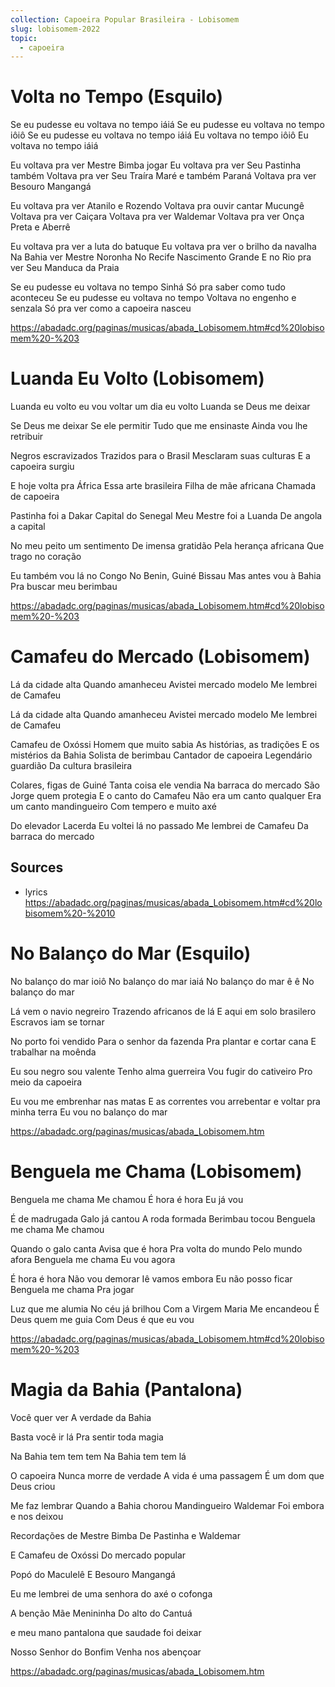 ```yaml
---
collection: Capoeira Popular Brasileira - Lobisomem
slug: lobisomem-2022
topic:
  - capoeira
---
```

# Volta no Tempo (Esquilo)
 
Se eu pudesse eu voltava no tempo iáiá
Se eu pudesse eu voltava no tempo iôiô
Se eu pudesse eu voltava no tempo iáiá
Eu voltava no tempo iôiô
Eu voltava no tempo iáiá
 
Eu voltava pra ver Mestre Bimba jogar
Eu voltava pra ver Seu Pastinha também
Voltava pra ver Seu Traíra
Maré e também Paraná
Voltava pra ver Besouro Mangangá
 
Eu voltava pra ver Atanilo e Rozendo
Voltava pra ouvir cantar Mucungê
Voltava pra ver Caiçara
Voltava pra ver Waldemar
Voltava pra ver Onça Preta e Aberrê
 
Eu voltava pra ver a luta do batuque
Eu voltava pra ver o brilho da navalha
Na Bahia ver Mestre Noronha
No Recife Nascimento Grande
E no Rio pra ver Seu Manduca da Praia
 
Se eu pudesse eu voltava no tempo Sinhá
Só pra saber como tudo aconteceu
Se eu pudesse eu voltava no tempo
Voltava no engenho e senzala
Só pra ver como a capoeira nasceu

https://abadadc.org/paginas/musicas/abada_Lobisomem.htm#cd%20lobisomem%20-%203

# Luanda Eu Volto (Lobisomem)
 
Luanda eu volto
eu vou voltar
um dia eu volto Luanda
se Deus me deixar
 
Se Deus me deixar
Se ele permitir
Tudo que me ensinaste
Ainda vou lhe retribuir
 
Negros escravizados
Trazidos para o Brasil
Mesclaram suas culturas
E a capoeira surgiu

E hoje volta pra África
Essa arte brasileira
Filha de mãe africana
Chamada de capoeira

Pastinha foi a Dakar
Capital do Senegal
Meu Mestre foi a Luanda
De angola a capital

No meu peito um sentimento
De imensa gratidão
Pela herança africana
Que trago no coração

Eu também vou lá no Congo
No Benin, Guiné Bissau
Mas antes vou à Bahia
Pra buscar meu berimbau

https://abadadc.org/paginas/musicas/abada_Lobisomem.htm#cd%20lobisomem%20-%203

# Camafeu do Mercado (Lobisomem)
 
Lá da cidade alta
Quando amanheceu
Avistei mercado modelo
Me lembrei de Camafeu
 
Lá da cidade alta
Quando amanheceu
Avistei mercado modelo
Me lembrei de Camafeu
 
Camafeu de Oxóssi
Homem que muito sabia
As histórias, as tradições
E os mistérios da Bahia
Solista de berimbau
Cantador de capoeira
Legendário guardião
Da cultura brasileira
 
Colares, figas de Guiné
Tanta coisa ele vendia
Na barraca do mercado
São Jorge quem protegia
E o canto do Camafeu
Não era um canto qualquer
Era um canto mandingueiro
Com tempero e muito axé
 
Do elevador Lacerda
Eu voltei lá no passado
Me lembrei de Camafeu
Da barraca do mercado
 

## Sources
- lyrics https://abadadc.org/paginas/musicas/abada_Lobisomem.htm#cd%20lobisomem%20-%2010

# No Balanço do Mar (Esquilo)
 
No balanço do mar ioiô
No balanço do mar iaiá
No balanço do mar ê ê
No balanço do mar
 
Lá vem o navio negreiro
Trazendo africanos de lá
E aqui em solo brasilero
Escravos iam se tornar
 
No porto foi vendido
Para o senhor da fazenda
Pra plantar e cortar cana
E trabalhar na moênda
 
Eu sou negro sou valente
Tenho alma guerreira
Vou fugir do cativeiro
Pro meio da capoeira
 
Eu vou me embrenhar nas matas
E as correntes vou arrebentar
e voltar pra minha terra
Eu vou no balanço do mar

https://abadadc.org/paginas/musicas/abada_Lobisomem.htm

# Benguela me Chama (Lobisomem)
 
Benguela me chama
Me chamou
É hora é hora
Eu já vou
 
É de madrugada
Galo já cantou
A roda formada
Berimbau tocou
Benguela me chama
Me chamou
 
Quando o galo canta
Avisa que é hora
Pra volta do mundo
Pelo mundo afora
Benguela me chama
Eu vou agora
 
É hora é hora
Não vou demorar
Iê vamos embora
Eu não posso ficar
Benguela me chama
Pra jogar
 
Luz que me alumia
No céu já brilhou
Com a Virgem Maria
Me encandeou
É Deus quem me guia
Com Deus é que eu vou
 
https://abadadc.org/paginas/musicas/abada_Lobisomem.htm#cd%20lobisomem%20-%203

# Magia da Bahia (Pantalona)
 
Você quer ver
A verdade da Bahia
 
Basta você ir lá
Pra sentir toda magia
 
Na Bahia tem tem tem
Na Bahia tem tem lá
 
O capoeira
Nunca morre de verdade
A vida é uma passagem
É um dom que Deus criou
 
Me faz lembrar
Quando a Bahia chorou
Mandingueiro Waldemar
Foi embora e nos deixou
 
Recordações de Mestre Bimba
De Pastinha e Waldemar
 
E Camafeu de Oxóssi
Do mercado popular
 
Popó do Maculelê
E Besouro Mangangá

Eu me lembrei de uma senhora
do axé o cofonga
 
A benção Mãe Menininha
Do alto do Cantuá

e meu mano pantalona
que saudade foi deixar
 
Nosso Senhor do Bonfim
Venha nos abençoar

https://abadadc.org/paginas/musicas/abada_Lobisomem.htm
